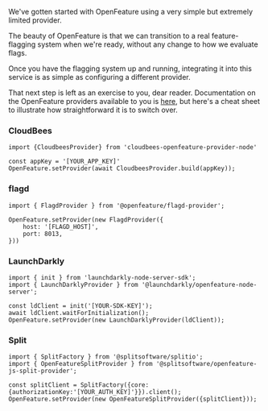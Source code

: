 We've gotten started with OpenFeature using a very simple but extremely limited provider.

The beauty of OpenFeature is that we can transition to a real feature-flagging system when we're ready, without any change to how we evaluate flags.

Once you have the flagging system up and running, integrating it into this service is as simple as configuring a different provider.

That next step is left as an exercise to you, dear reader. Documentation on the OpenFeature providers available to you is [here](https://docs.openfeature.dev/docs/reference/technologies/server/javascript), but here's a cheat sheet to illustrate how straightforward it is to switch over.

### CloudBees

```
import {CloudbeesProvider} from 'cloudbees-openfeature-provider-node'

const appKey = '[YOUR_APP_KEY]'
OpenFeature.setProvider(await CloudbeesProvider.build(appKey));
```

### flagd

```
import { FlagdProvider } from '@openfeature/flagd-provider';

OpenFeature.setProvider(new FlagdProvider({
    host: '[FLAGD_HOST]',
    port: 8013,
}))
```

### LaunchDarkly

```
import { init } from 'launchdarkly-node-server-sdk';
import { LaunchDarklyProvider } from '@launchdarkly/openfeature-node-server';

const ldClient = init('[YOUR-SDK-KEY]');
await ldClient.waitForInitialization();
OpenFeature.setProvider(new LaunchDarklyProvider(ldClient));
```

### Split

```
import { SplitFactory } from '@splitsoftware/splitio';
import { OpenFeatureSplitProvider } from '@splitsoftware/openfeature-js-split-provider';

const splitClient = SplitFactory({core: {authorizationKey:'[YOUR_AUTH_KEY]'}}).client();
OpenFeature.setProvider(new OpenFeatureSplitProvider({splitClient}));
```
